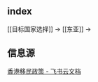 ## index

[[目标国家选择]] -> [[东亚]] ->


## 信息源

[香港移民政策 - 飞书云文档](https://gd7dcarg0g.feishu.cn/docx/AVKid69K4oYHnTxngDXcHrO0nZ3)
